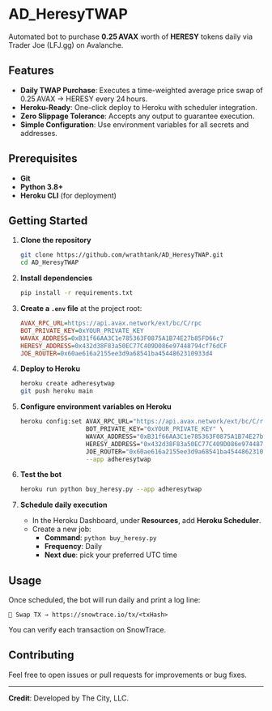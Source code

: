# AD_HeresyTWAP

Automated bot to purchase **0.25 AVAX** worth of **HERESY** tokens daily via Trader Joe (LFJ.gg) on Avalanche.

## Features

- **Daily TWAP Purchase**: Executes a time-weighted average price swap of 0.25 AVAX → HERESY every 24 hours.
- **Heroku-Ready**: One-click deploy to Heroku with scheduler integration.
- **Zero Slippage Tolerance**: Accepts any output to guarantee execution.
- **Simple Configuration**: Use environment variables for all secrets and addresses.

## Prerequisites

- **Git**
- **Python 3.8+**
- **Heroku CLI** (for deployment)

## Getting Started

1. **Clone the repository**
   ```bash
   git clone https://github.com/wrathtank/AD_HeresyTWAP.git
   cd AD_HeresyTWAP
   ```

2. **Install dependencies**
   ```bash
   pip install -r requirements.txt
   ```

3. **Create a `.env` file** at the project root:
   ```ini
   AVAX_RPC_URL=https://api.avax.network/ext/bc/C/rpc
   BOT_PRIVATE_KEY=0xYOUR_PRIVATE_KEY
   WAVAX_ADDRESS=0xB31f66AA3C1e785363F0875A1B74E27b85FD66c7
   HERESY_ADDRESS=0x432d38F83a50EC77C409D086e97448794cf76dCF 
   JOE_ROUTER=0x60ae616a2155ee3d9a68541ba4544862310933d4
   ```

4. **Deploy to Heroku**
   ```bash
   heroku create adheresytwap
   git push heroku main
   ```

5. **Configure environment variables on Heroku**
   ```bash
   heroku config:set AVAX_RPC_URL="https://api.avax.network/ext/bc/C/rpc" \
                     BOT_PRIVATE_KEY="0xYOUR_PRIVATE_KEY" \
                     WAVAX_ADDRESS="0xB31f66AA3C1e785363F0875A1B74E27b85FD66c7" \
                     HERESY_ADDRESS="0x432d38F83a50EC77C409D086e97448794cf76dCF" \
                     JOE_ROUTER="0x60ae616a2155ee3d9a68541ba4544862310933d4" \
                     --app adheresytwap
   ```

6. **Test the bot**
   ```bash
   heroku run python buy_heresy.py --app adheresytwap
   ```

7. **Schedule daily execution**
   - In the Heroku Dashboard, under **Resources**, add **Heroku Scheduler**.
   - Create a new job:
     - **Command**: `python buy_heresy.py`
     - **Frequency**: Daily
     - **Next due**: pick your preferred UTC time

## Usage

Once scheduled, the bot will run daily and print a log line:
```
🔄 Swap TX → https://snowtrace.io/tx/<txHash>
```
You can verify each transaction on SnowTrace.

## Contributing

Feel free to open issues or pull requests for improvements or bug fixes.

---

**Credit**: Developed by The City, LLC.

